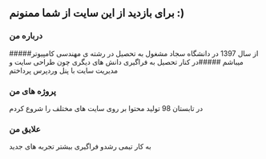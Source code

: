 ## برای بازدید از این سایت از شما ممنونم :)



### درباره من 
#####از سال 1397 در دانشگاه سجاد مشغول به تحصیل در رشته ی مهندسی کامپیوتر میباشم
#####در  کنار تحصیل به فراگیری دانش های دیگری چون طراحی سایت و مدیریت سایت با پنل وردپرس پرداختم


### پروژه های من
در تابستان 98 تولید محتوا بر روی سایت های مختلف را شروع کردم

### علایق من
به کار تیمی 
رشدو فراگیری بیشتر
تجربه های جدید

